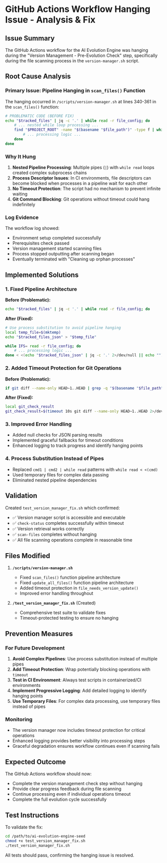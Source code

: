 # GitHub Actions Workflow Hanging Issue - Analysis & Fix

## Issue Summary

The GitHub Actions workflow for the AI Evolution Engine was hanging during the "Version Management - Pre-Evolution Check" step, specifically during the file scanning process in the `version-manager.sh` script.

## Root Cause Analysis

### Primary Issue: Pipeline Hanging in `scan_files()` Function

The hanging occurred in `/scripts/version-manager.sh` at lines 340-361 in the `scan_files()` function:

```bash
# PROBLEMATIC CODE (BEFORE FIX)
echo "$tracked_files" | jq -c '.' | while read -r file_config; do
    # ... nested while loop processing ...
    find "$PROJECT_ROOT" -name "$(basename "$file_path")" -type f | while read -r actual_file; do
        # ... processing logic ...
    done
done
```

### Why It Hung

1. **Nested Pipeline Processing**: Multiple pipes (`|`) with `while read` loops created complex subprocess chains
2. **Process Descriptor Issues**: In CI environments, file descriptors can become blocked when processes in a pipeline wait for each other
3. **No Timeout Protection**: The script had no mechanism to prevent infinite waiting
4. **Git Command Blocking**: Git operations without timeout could hang indefinitely

### Log Evidence

The workflow log showed:

- Environment setup completed successfully
- Prerequisites check passed
- Version management started scanning files
- Process stopped outputting after scanning began
- Eventually terminated with "Cleaning up orphan processes"

## Implemented Solutions

### 1. Fixed Pipeline Architecture

**Before (Problematic):**

```bash
echo "$tracked_files" | jq -c '.' | while read -r file_config; do
```

**After (Fixed):**

```bash
# Use process substitution to avoid pipeline hanging
local temp_file=$(mktemp)
echo "$tracked_files_json" > "$temp_file"

while IFS= read -r file_config; do
    # ... processing logic ...
done < <(echo "$tracked_files_json" | jq -c '.' 2>/dev/null || echo "")
```

### 2. Added Timeout Protection for Git Operations

**Before (Problematic):**

```bash
if git diff --name-only HEAD~1..HEAD | grep -q "$(basename "$file_path")" 2>/dev/null; then
```

**After (Fixed):**

```bash
local git_check_result
git_check_result=$(timeout 10s git diff --name-only HEAD~1..HEAD 2>/dev/null | grep -q "$(basename "$file_path")" && echo "changed" || echo "unchanged") || git_check_result="timeout"
```

### 3. Improved Error Handling

- Added null checks for JSON parsing results
- Implemented graceful fallbacks for timeout conditions
- Enhanced logging to track progress and identify hanging points

### 4. Process Substitution Instead of Pipes

- Replaced `cmd1 | cmd2 | while read` patterns with `while read < <(cmd)`
- Used temporary files for complex data passing
- Eliminated nested pipeline dependencies

## Validation

Created `test_version_manager_fix.sh` which confirmed:

- ✅ Version manager script is accessible and executable
- ✅ `check-status` completes successfully within timeout
- ✅ Version retrieval works correctly  
- ✅ `scan-files` completes without hanging
- ✅ All file scanning operations complete in reasonable time

## Files Modified

1. **`/scripts/version-manager.sh`**
   - Fixed `scan_files()` function pipeline architecture
   - Fixed `update_all_files()` function pipeline architecture  
   - Added timeout protection in `file_needs_version_update()`
   - Improved error handling throughout

2. **`/test_version_manager_fix.sh`** (Created)
   - Comprehensive test suite to validate fixes
   - Timeout-protected testing to ensure no hanging

## Prevention Measures

### For Future Development

1. **Avoid Complex Pipelines**: Use process substitution instead of multiple pipes
2. **Add Timeout Protection**: Wrap potentially blocking operations with `timeout`
3. **Test in CI Environment**: Always test scripts in containerized/CI environments
4. **Implement Progressive Logging**: Add detailed logging to identify hanging points
5. **Use Temporary Files**: For complex data processing, use temporary files instead of pipes

### Monitoring

- The version manager now includes timeout protection for critical operations
- Enhanced logging provides better visibility into processing steps
- Graceful degradation ensures workflow continues even if scanning fails

## Expected Outcome

The GitHub Actions workflow should now:

- Complete the version management check step without hanging
- Provide clear progress feedback during file scanning
- Continue processing even if individual operations timeout
- Complete the full evolution cycle successfully

## Test Instructions

To validate the fix:

```bash
cd /path/to/ai-evolution-engine-seed
chmod +x test_version_manager_fix.sh
./test_version_manager_fix.sh
```

All tests should pass, confirming the hanging issue is resolved.
